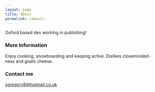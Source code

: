 ```yaml
---
layout: page
title: About
permalink: /about/
---
```


Oxford based dev working in publishing!

### More Information

Enjoy cooking, snowboarding and keeping active. Dislikes closeminded-ness and goats cheese.

### Contact me

[sgregory8@hotmail.co.uk](mailto:email@domain.com)